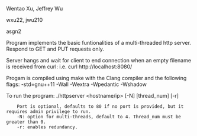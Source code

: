 Wentao Xu, Jeffrey Wu

wxu22, jwu210

asgn2

Program implements the basic funtionalities of a multi-threaded http server. Respond to GET and PUT requests only. 

Server hangs and wait for client to end connection when an empty filename is received from curl: 
	i.e. curl http://localhost:8080/

Progam is compiled using make with the Clang compiler and the following flags: 
	-std=gnu++11 -Wall -Wextra -Wpedantic -Wshadow

To run the program: 
	./httpserver <hostname/ip> <port> [-N] [thread_num] [-r]

		Port is optional, defaults to 80 if no port is provided, but it requires admin privilege to run. 
		-N: option for multi-threads, default to 4. Thread_num must be greater than 0.
		-r: enables redundancy. 